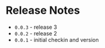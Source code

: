 Release Notes
=============

* `0.0.3` - release 3
* `0.0.2` - release 2
* `0.0.1` - initial checkin and version 
